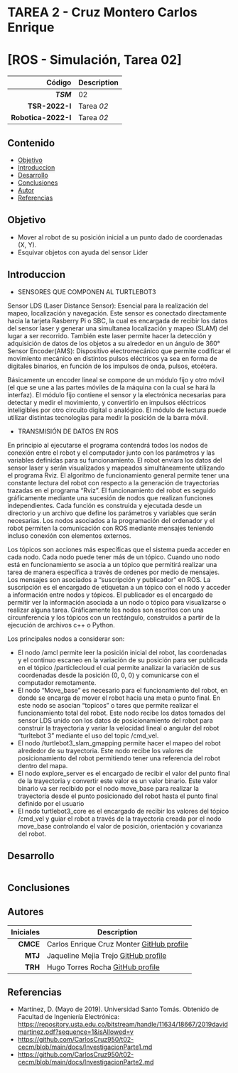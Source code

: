 # TAREA 2 - Cruz Montero Carlos Enrique

# [ROS - Simulación, Tarea 02]

| Código | Description |
| ------:| ----------- |
| ***TSM*** | 02 | 
| **TSR-2022-I** | Tarea *02* |
| **Robotica-2022-I**  | Tarea *02* |

## Contenido

- [Objetivo](#Objetivo)
- [Introduccion](#Introduccion)
- [Desarrollo](#Desarrollo)
- [Conclusiones](#Conclusiones)
- [Autor](#Autor)
- [Referencias](#Referencias)

## Objetivo

* Mover al robot de su posición inicial a un punto dado de coordenadas (X, Y).
* Esquivar objetos con ayuda del sensor Lider

## Introduccion
- SENSORES QUE COMPONEN AL TURTLEBOT3

Sensor LDS (Laser Distance Sensor):  Esencial para la realización del mapeo, localización y navegación. Este sensor es conectado directamente hacia la tarjeta Rasberry Pi o SBC, la cual es encargada de recibir los datos del sensor laser y generar una simultanea localización y mapeo (SLAM) del lugar a ser recorrido.
También este laser permite hacer la detección y adquisición de datos de los objetos a su alrededor en un ángulo de 360°
Sensor Encoder(AMS): Dispositivo electromecánico que permite codificar el movimiento mecánico en distintos pulsos eléctricos ya sea en forma de digitales binarios, en función de los impulsos de onda, pulsos, etcétera.

Básicamente un encoder lineal se compone de un módulo fijo y otro móvil (el que se une a las partes móviles de la máquina con la cual se hará la interfaz). El módulo fijo contiene el sensor y la electrónica necesarias para detectar y medir el movimiento, y convertirlo en impulsos eléctricos inteligibles por otro circuito digital o analógico.
El módulo de lectura puede utilizar distintas tecnologías para medir la posición de la barra móvil.

- TRANSMISIÓN DE DATOS EN ROS

En principio al ejecutarse el programa contendrá todos los nodos de conexión entre el robot y el computador junto con los parámetros y las variables definidas para su funcionamiento. El robot enviara los datos del sensor laser y serán visualizados y mapeados simultáneamente utilizando el programa Rviz. El algoritmo de funcionamiento general permite tener una constante lectura del robot con respecto a la generación de trayectorias trazadas en el programa “Rviz”. El funcionamiento del robot es seguido gráficamente mediante una sucesión de nodos que realizan funciones independientes. Cada función es construida y ejecutada desde un directorio y un archivo que define los parámetros y variables que serán necesarias. Los nodos asociados a la programación del ordenador y el robot permiten la comunicación con ROS mediante mensajes teniendo incluso conexión con elementos externos.

Los tópicos son acciones más específicas que el sistema pueda acceder en cada nodo. Cada nodo puede tener más de un tópico. Cuando uno nodo está en funcionamiento se asocia a un tópico que permitirá realizar una tarea de manera específica a través de ordenes por medio de mensajes. Los mensajes son asociados a “suscripción y publicador” en ROS. La suscripción es el encargado de etiquetan a un tópico con el nodo y acceder a información entre nodos y tópicos. El publicador es el encargado de permitir ver la información asociada a un nodo o tópico para visualizarse o realizar alguna tarea. Gráficamente los nodos son escritos con una circunferencia y los tópicos con un rectángulo, construidos a partir de la ejecución de archivos c++ o Python. 

Los principales nodos a considerar son:
*	El nodo /amcl permite leer la posición inicial del robot, las coordenadas y el continuo escaneo en la variación de su posición para ser publicada en el tópico /particlecloud el cual permite analizar la variación de sus coordenadas desde la posición (0, 0, 0) y comunicarse con el computador remotamente.
*	El nodo “Move_base” es necesario para el funcionamiento del robot, en donde se encarga de mover el robot hacia una meta o punto final. En este nodo se asocian “topicos” o tares que permite realizar el funcionamiento total del robot. Este nodo recibe los datos tomados del sensor LDS unido con los datos de posicionamiento del robot para construir la trayectoria y variar la velocidad lineal o angular del robot “turltebot 3” mediante el uso del topic /cmd_vel.
*	El nodo /turtlebot3_slam_gmapping permite hacer el mapeo del robot alrededor de su trayectoria. Este nodo recibe los valores de posicionamiento del robot permitiendo tener una referencia del robot dentro del mapa.
*	El nodo explore_server es el encargado de recibir el valor del punto final de la trayectoria y convertir este valor es un valor binario. Este valor binario va ser recibido por el nodo move_base para realizar la trayectoria desde el punto posicionado del robot hasta el punto final definido por el usuario
*	El nodo turtlebot3_core es el encargado de recibir los valores del tópico /cmd_vel y guiar el robot a través de la trayectoria creada por el nodo move_base controlando el valor de posición, orientación y covarianza del robot.

## Desarrollo


``` py

```
## Conclusiones

## Autores
| Iniciales  | Description |
| ----------:| ----------- |
| **CMCE** | Carlos Enrique Cruz Monter [GitHub profile](https://github.com/CarlosCruz950) |
| **MTJ**  | Jaqueline Mejia Trejo [GitHub profile](https://github.com/ErikFiUNAM) |
| **TRH** | Hugo Torres Rocha [GitHub profile](https://github.com/HugoTR315) |

## Referencias

* Martínez, D. (Mayo de 2019). Universidad Santo Tomás. Obtenido de Facultad de Ingeniería Electrónica: https://repository.usta.edu.co/bitstream/handle/11634/18667/2019davidmartinez.pdf?sequence=1&isAllowed=y
* https://github.com/CarlosCruz950/t02-cecm/blob/main/docs/InvestigacionParte1.md
* https://github.com/CarlosCruz950/t02-cecm/blob/main/docs/InvestigacionParte2.md



